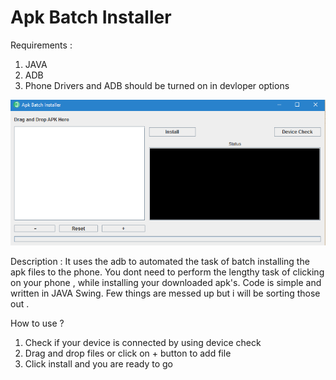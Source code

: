 # Apk Batch Installer

Requirements :

1. JAVA 
2. ADB
3. Phone Drivers and ADB should be turned on in devloper options

![Alt text](/res/software.png?raw=true "Screenshot")

Description : It uses the adb to automated the task of batch installing the apk files to the phone. You dont need to perform the lengthy task of clicking on your phone , while installing your downloaded apk's. Code is simple and written in JAVA Swing. Few things are messed up but i will be sorting those out . 

How to use ?
1. Check if your device is connected by using device check
2. Drag and drop files or click on + button to add file
3. Click install and you are ready to go






